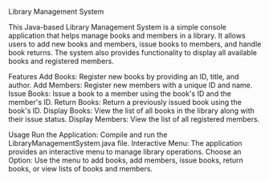 Library Management System

This Java-based Library Management System is a simple console application that helps manage books and members in a library. It allows users to add new books and members, issue books to members, and handle book returns. The system also provides functionality to display all available books and registered members.

Features
Add Books: Register new books by providing an ID, title, and author.
Add Members: Register new members with a unique ID and name.
Issue Books: Issue a book to a member using the book's ID and the member's ID.
Return Books: Return a previously issued book using the book's ID.
Display Books: View the list of all books in the library along with their issue status.
Display Members: View the list of all registered members.

Usage
Run the Application: Compile and run the LibraryManagementSystem.java file.
Interactive Menu: The application provides an interactive menu to manage library operations.
Choose an Option: Use the menu to add books, add members, issue books, return books, or view lists of books and members.
